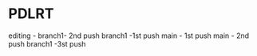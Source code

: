 # PDLRT
editing - branch1- 2nd push
branch1 -1st push
main - 1st push
main - 2nd push
branch1 -3st push